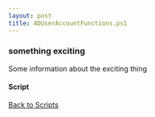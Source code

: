 ```yaml
---
layout: post
title: ADUserAccountFunctions.ps1
---
```


### something exciting

Some information about the exciting thing

#### Script

<script src="https://gist-it.appspot.com/github.com/BanterBoy/scripts-blog/blob/master/PowerShell/functions/activeDirectory/ADUserAccountFunctions.ps1"></script>

<a href="/menu/_pages/functions.html">Back to Scripts</a>
